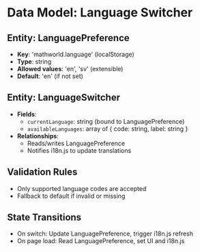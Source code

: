 # Data Model: Language Switcher

## Entity: LanguagePreference
- **Key**: 'mathworld.language' (localStorage)
- **Type**: string
- **Allowed values**: 'en', 'sv' (extensible)
- **Default**: 'en' (if not set)

## Entity: LanguageSwitcher
- **Fields**:
  - `currentLanguage`: string (bound to LanguagePreference)
  - `availableLanguages`: array of { code: string, label: string }
- **Relationships**:
  - Reads/writes LanguagePreference
  - Notifies i18n.js to update translations

## Validation Rules
- Only supported language codes are accepted
- Fallback to default if invalid or missing

## State Transitions
- On switch: Update LanguagePreference, trigger i18n.js refresh
- On page load: Read LanguagePreference, set UI and i18n.js
